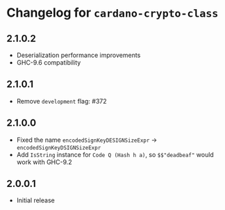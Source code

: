 # Changelog for `cardano-crypto-class`

## 2.1.0.2

* Deserialization performance improvements
* GHC-9.6 compatibility

## 2.1.0.1

* Remove `development` flag: #372

## 2.1.0.0

* Fixed the name `encodedSignKeyDESIGNSizeExpr` -> `encodedSignKeyDSIGNSizeExpr`
* Add `IsString` instance for `Code Q (Hash h a)`, so `$$"deadbeaf"` would work with GHC-9.2

## 2.0.0.1

* Initial release

